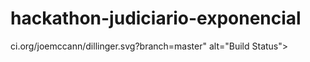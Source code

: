 # hackathon-judiciario-exponencial
ci.org/joemccann/dillinger.svg?branch=master" alt="Build Status"></a></p>

